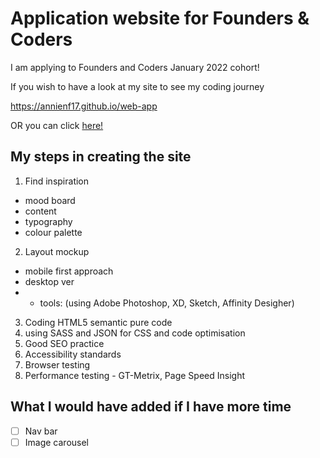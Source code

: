 # Application website for Founders & Coders

I am applying to Founders and Coders January 2022 cohort!

If you wish to have a look at my site to see my coding journey

https://annienf17.github.io/web-app

OR you can click [here!](https://annienf17.github.io/web-app)

## My steps in creating the site

1. Find inspiration

- mood board
- content
- typography
- colour palette

2. Layout mockup

- mobile first approach
- desktop ver
- - tools: (using Adobe Photoshop, XD, Sketch, Affinity Desigher)

3. Coding HTML5 semantic pure code
4. using SASS and JSON for CSS and code optimisation
5. Good SEO practice
6. Accessibility standards
7. Browser testing
8. Performance testing - GT-Metrix, Page Speed Insight

## What I would have added if I have more time

- [ ] Nav bar
- [ ] Image carousel
